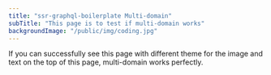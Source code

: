 ```yaml
---
title: "ssr-graphql-boilerplate Multi-domain"
subTitle: "This page is to test if multi-domain works"
backgroundImage: "/public/img/coding.jpg"
---
```


If you can successfully see this page with different theme for the image and text on the top of this page, multi-domain works perfectly.